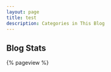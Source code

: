 ```yaml
---
layout: page
title: test
description: Categories in This Blog
---
```

<section>
  <h1>Blog Stats</h1>
  <span>{% pageview %}</span>
</section>
